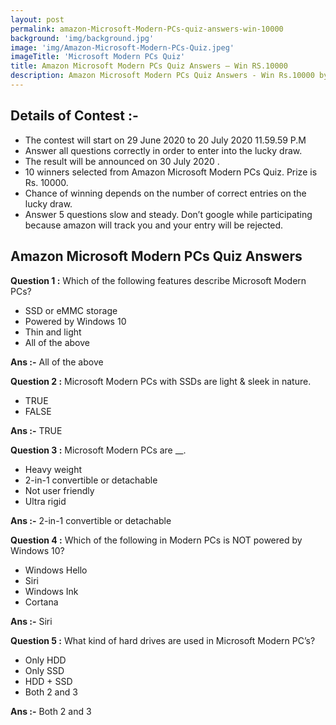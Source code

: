 ```yaml
---
layout: post
permalink: amazon-Microsoft-Modern-PCs-quiz-answers-win-10000
background: 'img/background.jpg'
image: 'img/Amazon-Microsoft-Modern-PCs-Quiz.jpeg'
imageTitle: 'Microsoft Modern PCs Quiz'
title: Amazon Microsoft Modern PCs Quiz Answers – Win RS.10000
description: Amazon Microsoft Modern PCs Quiz Answers - Win Rs.10000 by Answering Simple Question. Get amazon Microsoft Modern PCs Quiz answers - GeraSoft.com
---
```



## Details of Contest :-

* The contest will start on 29 June 2020 to 20 July 2020 11.59.59 P.M
* Answer all questions correctly in order to enter into the lucky draw.
* The result will be announced on 30 July 2020 .
* 10 winners selected from Amazon Microsoft Modern PCs Quiz. Prize is Rs. 10000.
* Chance of winning depends on the number of correct entries on the lucky draw.
* Answer 5 questions slow and steady. Don’t google while participating because amazon will track you and your entry will be rejected.


## Amazon Microsoft Modern PCs Quiz Answers

**Question 1 :** Which of the following features describe Microsoft Modern PCs?  

* SSD or eMMC storage
* Powered by Windows 10
* Thin and light
* All of the above

**Ans :-** All of the above

**Question 2 :** Microsoft Modern PCs with SSDs are light & sleek in nature.  

* TRUE
* FALSE

**Ans :-** TRUE

**Question 3 :** Microsoft Modern PCs are __.  

* Heavy weight
* 2-in-1 convertible or detachable
* Not user friendly
* Ultra rigid

**Ans :-** 2-in-1 convertible or detachable

**Question 4 :** Which of the following in Modern PCs is NOT powered by Windows 10?  

* Windows Hello
* Siri
* Windows Ink
* Cortana

**Ans :-** Siri

**Question 5 :** What kind of hard drives are used in Microsoft Modern PC’s?  

* Only HDD
* Only SSD
* HDD + SSD
* Both 2 and 3

**Ans :-** Both 2 and 3

